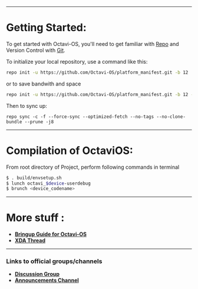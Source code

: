 ---------------------------------------------------------------------------------------
 Getting Started:
 ==============

To get started with Octavi-OS, you'll need to get familiar with [Repo](https://source.android.com/source/using-repo.html) and Version Control with [Git](https://source.android.com/source/version-control.html).

To initialize your local repository, use a command like this:

```bash
repo init -u https://github.com/Octavi-OS/platform_manifest.git -b 12

```
or to save bandwith and space 

```bash
repo init -u https://github.com/Octavi-OS/platform_manifest.git -b 12 --depth=1
```

Then to sync up:

```
repo sync -c -f --force-sync --optimized-fetch --no-tags --no-clone-bundle --prune -j8
```

---------------------------------------------------------------------------------------
 Compilation of OctaviOS:
 ==================

From root directory of Project, perform following commands in terminal

```bash
$ . build/envsetup.sh
$ lunch octavi_$device-userdebug
$ brunch <device_codename>
```

---------------------------------------------------------------------------------------

 More stuff :
 =======================
 
 * [**Bringup Guide for Octavi-OS**](https://github.com/Octavi-OS/Stuff)
 * [**XDA Thread**](https://github.com/Octavi-OS/xda)

---------------------------------------------------------------------------------------

### Links to official groups/channels
- [**Discussion Group**](https://t.me/OctaviOS_Chat)
- [**Announcements Channel**](https://t.me/octavi_os)
